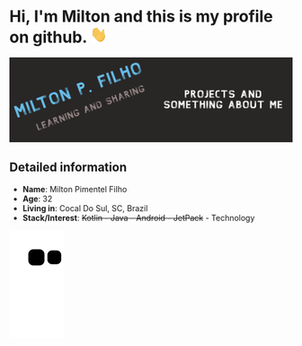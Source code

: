 <h1>Hi, I'm Milton and this is my profile on github. <img src="https://github.com/MiltonDevSis/MiltonDevSis/blob/master/wave.gif" height="30" width="30"></h1> 

<img src="https://github.com/MiltonDevSis/MiltonDevSis/blob/master/Painel.png">

## Detailed information

* **Name**: Milton Pimentel Filho
* **Age**: 32
* **Living in**: Cocal Do Sul, SC, Brazil
* **Stack/Interest**: <s>Kotlin - Java - Android - JetPack</s> - Technology

<img src="https://raw.githubusercontent.com/paulosalvatore/paulosalvatore/output/github-snake.svg" align="center" />

<!--![Top Langs](https://github-readme-stats.vercel.app/api/top-langs/?username=MiltonDevSis&layout=compact&theme=radical)-->


